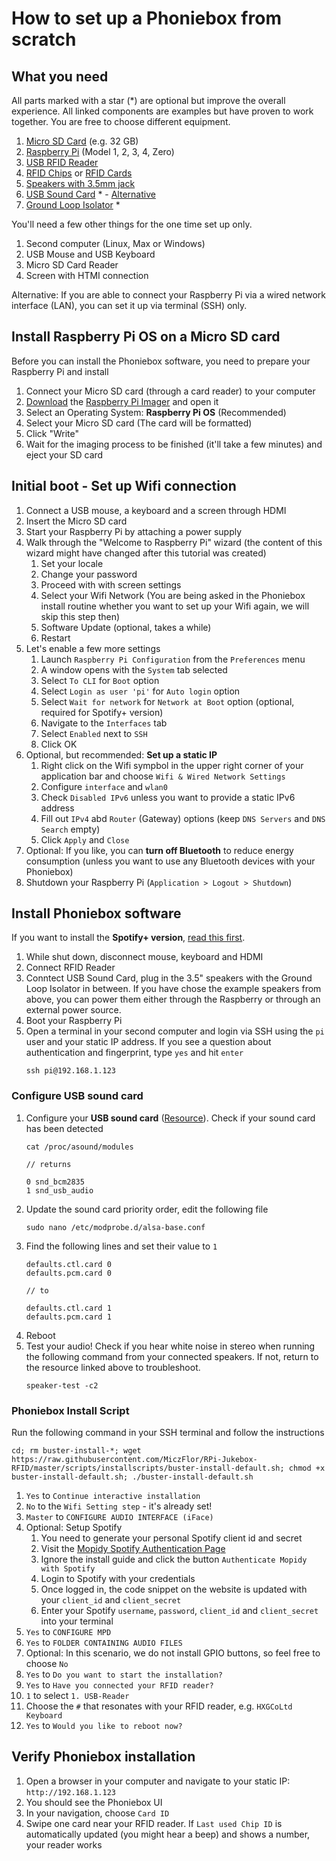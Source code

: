# How to set up a Phoniebox from scratch

## What you need

All parts marked with a star (*) are optional but improve the overall experience. All linked components are examples but have proven to work together. You are free to choose different equipment.

1. [Micro SD Card](https://www.amazon.de/gp/product/B073JWXGNT) (e.g. 32 GB)
1. [Raspberry Pi]((https://www.amazon.de/gp/product/B07BDR5PDW)) (Model 1, 2, 3, 4, Zero)
1. [USB RFID Reader]((https://www.amazon.de/gp/product/B018OYOR3E))
1. [RFID Chips](https://www.amazon.de/gp/product/B078WRNLQZ) or [RFID Cards](https://www.amazon.de/gp/product/B00REFN24A)
1. [Speakers with 3.5mm jack](https://www.amazon.de/gp/product/B00JRW0M32)
1. [USB Sound Card](https://www.amazon.de/gp/product/B00C7LXUDY) * - [Alternative](https://www.amazon.de/gp/product/B00IRVQ0F8)
1. [Ground Loop Isolator](https://www.amazon.de/gp/product/B01LX0H29W) *

You'll need a few other things for the one time set up only.

1. Second computer (Linux, Max or Windows)
1. USB Mouse and USB Keyboard
1. Micro SD Card Reader
1. Screen with HTMI connection

Alternative: If you are able to connect your Raspberry Pi via a wired network interface (LAN), you can set it up via terminal (SSH) only.

## Install Raspberry Pi OS on a Micro SD card

Before you can install the Phoniebox software, you need to prepare your Raspberry Pi and install 

1. Connect your Micro SD card (through a card reader) to your computer
1. [Download](https://www.raspberrypi.org/software/) the [Raspberry Pi Imager](https://www.raspberrypi.org/blog/raspberry-pi-imager-imaging-utility/) and open it
1. Select an Operating System: **Raspberry Pi OS** (Recommended)
1. Select your Micro SD card (The card will be formatted)
1. Click "Write"
1. Wait for the imaging process to be finished (it'll take a few minutes) and eject your SD card

## Initial boot - Set up Wifi connection

1. Connect a USB mouse, a keyboard and a screen through HDMI
1. Insert the Micro SD card
1. Start your Raspberry Pi by attaching a power supply
1. Walk through the "Welcome to Raspberry Pi" wizard (the content of this wizard might have changed after this tutorial was created)
    1. Set your locale
    1. Change your password
    1. Proceed with with screen settings
    1. Select your Wifi Network (You are being asked in the Phoniebox install routine whether you want to set up your Wifi again, we will skip this step then)
    1. Software Update (optional, takes a while)
    1. Restart
1. Let's enable a few more settings
    1. Launch `Raspberry Pi Configuration` from the `Preferences` menu
    1. A window opens with the `System` tab selected
    1. Select `To CLI` for `Boot` option
    1. Select `Login as user 'pi'` for `Auto login` option
    1. Select `Wait for network` for `Network at Boot` option (optional, required for Spotify+ version)
    1. Navigate to the `Interfaces` tab
    1. Select `Enabled` next to `SSH`
    1. Click OK
1. Optional, but recommended: **Set up a static IP**
    1. Right click on the Wifi sympbol in the upper right corner of your application bar and choose `Wifi & Wired Network Settings`
    1. Configure `interface` and `wlan0`
    1. Check `Disabled IPv6` unless you want to provide a static IPv6 address
    1. Fill out `IPv4` abd `Router` (Gateway) options (keep `DNS Servers` and `DNS Search` empty)
    1. Click `Apply` and `Close`
1. Optional: If you like, you can **turn off Bluetooth** to reduce energy consumption (unless you want to use any Bluetooth devices with your Phoniebox)
1. Shutdown your Raspberry Pi (`Application > Logout > Shutdown`)

## Install Phoniebox software

If you want to install the **Spotify+ version**, [read this first](https://github.com/MiczFlor/RPi-Jukebox-RFID/blob/develop/docs/SPOTIFY-INTEGRATION.md).

1. While shut down, disconnect mouse, keyboard and HDMI
1. Connect RFID Reader
1. Conntect USB Sound Card, plug in the 3.5" speakers with the Ground Loop Isolator in between. If you have chose the example speakers from above, you can power them either through the Raspberry or through an external power source.
1. Boot your Raspberry Pi
1. Open a terminal in your second computer and login via SSH using the `pi` user and your static IP address. If you see a question about authentication and fingerprint, type `yes` and hit `enter`
    ```
    ssh pi@192.168.1.123
    ```

### Configure USB sound card

1. Configure your **USB sound card** ([Resource](https://learn.adafruit.com/usb-audio-cards-with-a-raspberry-pi/instructions)). Check if your sound card has been detected
    ```
    cat /proc/asound/modules

    // returns

    0 snd_bcm2835
    1 snd_usb_audio
    ```
1. Update the sound card priority order, edit the following file
    ```
    sudo nano /etc/modprobe.d/alsa-base.conf
    ```
1. Find the following lines and set their value to `1`
    ```
    defaults.ctl.card 0
    defaults.pcm.card 0

    // to

    defaults.ctl.card 1
    defaults.pcm.card 1
    ```
1. Reboot
1. Test your audio! Check if you hear white noise in stereo when running the following command from your connected speakers. If not, return to the resource linked above to troubleshoot.
    ```
    speaker-test -c2
    ```

### Phoniebox Install Script

Run the following command in your SSH terminal and follow the instructions

```
cd; rm buster-install-*; wget https://raw.githubusercontent.com/MiczFlor/RPi-Jukebox-RFID/master/scripts/installscripts/buster-install-default.sh; chmod +x buster-install-default.sh; ./buster-install-default.sh
```

1. `Yes` to `Continue interactive installation`
1. `No` to the `Wifi Setting step` - it's already set!
1. `Master` to `CONFIGURE AUDIO INTERFACE (iFace)`
1. Optional: Setup Spotify
    1. You need to generate your personal Spotify client id and secret
    1. Visit the [Mopidy Spotify Authentication Page](https://mopidy.com/ext/spotify/#authentication)
    1. Ignore the install guide and click the button `Authenticate Mopidy with Spotify`
    1. Login to Spotify with your credentials
    1. Once logged in, the code snippet on the website is updated with your `client_id` and `client_secret`
    1. Enter your Spotify `username`, `password`, `client_id` and `client_secret` into your terminal
1. `Yes` to `CONFIGURE MPD`
1. `Yes` to `FOLDER CONTAINING AUDIO FILES`
1. Optional: In this scenario, we do not install GPIO buttons, so feel free to choose `No`
1. `Yes` to `Do you want to start the installation?`
1. `Yes` to `Have you connected your RFID reader?`
1. `1` to select `1. USB-Reader`
1. Choose the `#` that resonates with your RFID reader, e.g. `HXGCoLtd Keyboard`
1. `Yes` to `Would you like to reboot now?`

## Verify Phoniebox installation

1. Open a browser in your computer and navigate to your static IP: `http://192.168.1.123`
1. You should see the Phoniebox UI
1. In your navigation, choose `Card ID`
1. Swipe one card near your RFID reader. If `Last used Chip ID` is automatically updated (you might hear a beep) and shows a number, your reader works